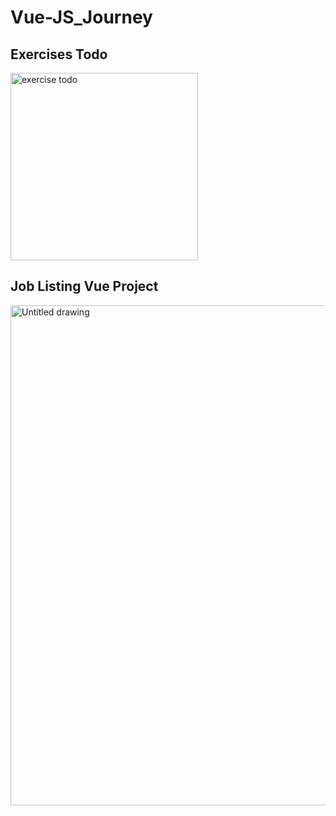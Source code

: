# Vue-JS_Journey

## Exercises Todo
<img width="300px" src="https://github.com/user-attachments/assets/8bd25af4-a08b-49e9-b3b6-ae1ce4d04921" alt="exercise todo"/>

## Job Listing Vue Project
<img width="800px" alt="Untitled drawing" src="https://github.com/user-attachments/assets/3e62179f-a623-4357-b242-c8386350606f" />

